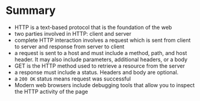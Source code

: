 # Summary

- HTTP is a text-based protocol that is the foundation of the web
- two parties involved in HTTP: client and server
- complete HTTP interaction involves a request which is sent from client to server and response from server to client
- a request is sent to a host and must include a method, path, and host header.  It may also include parameters, additional headers, or a body
- GET is the HTTP method used to retrieve a resource from the server
- a response must include a status.  Headers and body are optional.
- a `200 OK` status means request was successful
- Modern web browsers include debugging tools that allow you to inspect the HTTP activity of the page